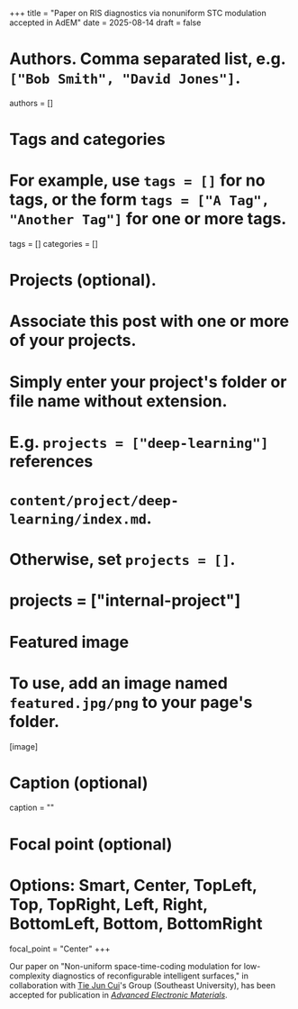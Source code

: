 +++
title = "Paper on RIS diagnostics via nonuniform STC modulation accepted in AdEM"
date = 2025-08-14
draft = false

# Authors. Comma separated list, e.g. `["Bob Smith", "David Jones"]`.
authors = []

# Tags and categories
# For example, use `tags = []` for no tags, or the form `tags = ["A Tag", "Another Tag"]` for one or more tags.
tags = []
categories = []

# Projects (optional).
#   Associate this post with one or more of your projects.
#   Simply enter your project's folder or file name without extension.
#   E.g. `projects = ["deep-learning"]` references 
#   `content/project/deep-learning/index.md`.
#   Otherwise, set `projects = []`.
# projects = ["internal-project"]

# Featured image
# To use, add an image named `featured.jpg/png` to your page's folder. 
[image]
  # Caption (optional)
  caption = ""

  # Focal point (optional)
  # Options: Smart, Center, TopLeft, Top, TopRight, Left, Right, BottomLeft, Bottom, BottomRight
  focal_point = "Center"
+++

Our paper on "Non-uniform space-time-coding modulation for low-complexity diagnostics of reconfigurable intelligent surfaces,"
in collaboration with [Tie Jun Cui]'s Group (Southeast University),
has been accepted for publication in [*Advanced Electronic Materials*](https://advanced.onlinelibrary.wiley.com/journal/2199160X). 


[Tie Jun Cui]: https://scholar.google.com/citations?user=-h-1eJsAAAAJ&hl=en